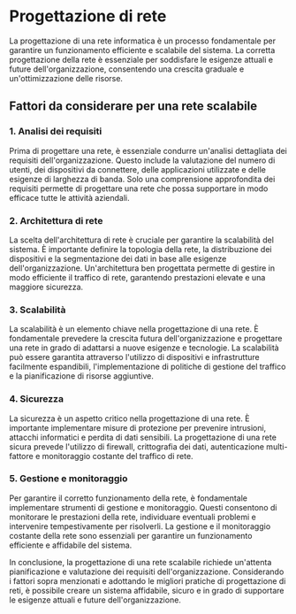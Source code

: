 # Progettazione di rete

La progettazione di una rete informatica è un processo fondamentale per garantire un funzionamento efficiente e scalabile del sistema. La corretta progettazione della rete è essenziale per soddisfare le esigenze attuali e future dell'organizzazione, consentendo una crescita graduale e un'ottimizzazione delle risorse.

## Fattori da considerare per una rete scalabile

### 1. Analisi dei requisiti
Prima di progettare una rete, è essenziale condurre un'analisi dettagliata dei requisiti dell'organizzazione. Questo include la valutazione del numero di utenti, dei dispositivi da connettere, delle applicazioni utilizzate e delle esigenze di larghezza di banda. Solo una comprensione approfondita dei requisiti permette di progettare una rete che possa supportare in modo efficace tutte le attività aziendali.

### 2. Architettura di rete
La scelta dell'architettura di rete è cruciale per garantire la scalabilità del sistema. È importante definire la topologia della rete, la distribuzione dei dispositivi e la segmentazione dei dati in base alle esigenze dell'organizzazione. Un'architettura ben progettata permette di gestire in modo efficiente il traffico di rete, garantendo prestazioni elevate e una maggiore sicurezza.

### 3. Scalabilità
La scalabilità è un elemento chiave nella progettazione di una rete. È fondamentale prevedere la crescita futura dell'organizzazione e progettare una rete in grado di adattarsi a nuove esigenze e tecnologie. La scalabilità può essere garantita attraverso l'utilizzo di dispositivi e infrastrutture facilmente espandibili, l'implementazione di politiche di gestione del traffico e la pianificazione di risorse aggiuntive.

### 4. Sicurezza
La sicurezza è un aspetto critico nella progettazione di una rete. È importante implementare misure di protezione per prevenire intrusioni, attacchi informatici e perdita di dati sensibili. La progettazione di una rete sicura prevede l'utilizzo di firewall, crittografia dei dati, autenticazione multi-fattore e monitoraggio costante del traffico di rete.

### 5. Gestione e monitoraggio
Per garantire il corretto funzionamento della rete, è fondamentale implementare strumenti di gestione e monitoraggio. Questi consentono di monitorare le prestazioni della rete, individuare eventuali problemi e intervenire tempestivamente per risolverli. La gestione e il monitoraggio costante della rete sono essenziali per garantire un funzionamento efficiente e affidabile del sistema.

In conclusione, la progettazione di una rete scalabile richiede un'attenta pianificazione e valutazione dei requisiti dell'organizzazione. Considerando i fattori sopra menzionati e adottando le migliori pratiche di progettazione di reti, è possibile creare un sistema affidabile, sicuro e in grado di supportare le esigenze attuali e future dell'organizzazione.